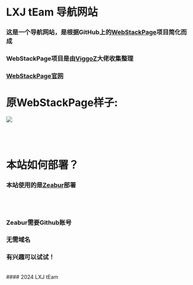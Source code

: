 # LXJ tEam 导航网站

### 这是一个导航网站，是根据GitHub上的[WebStackPage](https://github.com/WebStackPage/WebStackPage.github.io)项目简化而成

### WebStackPage项目是由[ViggoZ](https://www.viggoz.com)大佬收集整理

### [WebStackPage官网](https://www.webstack.cc)

# 原WebStackPage样子:
![](https://camo.githubusercontent.com/cd5db39ba59752822b7770d5074571fc4db1660af9066dfdb9953ff53ed7195e/687474703a2f2f7777772e776562737461636b2e63632f6173736574732f696d616765732f707265766965772e676966)
##### <br><br>

# 本站如何部署？

### 本站使用的是[Zeabur](https://dash.zeabur.com/)部署

##### <br><br>

### Zeabur需要Github账号

### 无需域名

### 有兴趣可以试试！
<br>
#### 2024 LXJ tEam
